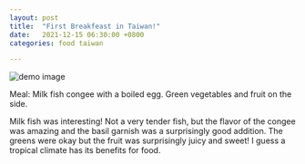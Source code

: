 ```yaml
---
layout: post
title:  "First Breakfeast in Taiwan!"
date:   2021-12-15 06:30:00 +0800
categories: food taiwan

---
```


![demo image](/assets/taiwan_2021/quarantine_day0_food.jpeg)

Meal: Milk fish congee with a boiled egg. Green vegetables and fruit on the side.

Milk fish was interesting! Not a very tender fish, but the flavor of the congee was
amazing and the basil garnish was a surprisingly good addition. The greens were okay but
the fruit was surprisingly juicy and sweet! I guess a tropical climate has its benefits
for food.